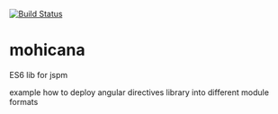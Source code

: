 [![Build Status](https://secure.travis-ci.org/djindjic/mohicana.png?branch=master)](https://travis-ci.org/djindjic/mohicana)

mohicana
===========
ES6 lib for jspm

example how to deploy angular directives library into different module formats
